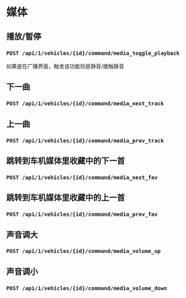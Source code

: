 # 媒体
## 播放/暂停
### `POST /api/1/vehicles/{id}/command/media_toggle_playback`
如果是在广播界面，触发该功能则是静音/接触静音

## 下一曲
### `POST /api/1/vehicles/{id}/command/media_next_track`

## 上一曲
### `POST /api/1/vehicles/{id}/command/media_prev_track`

## 跳转到车机媒体里收藏中的下一首
### `POST /api/1/vehicles/{id}/command/media_next_fav`

## 跳转到车机媒体里收藏中的上一首
### `POST /api/1/vehicles/{id}/command/media_prev_fav`

## 声音调大
### `POST /api/1/vehicles/{id}/command/media_volume_up`

## 声音调小
### `POST /api/1/vehicles/{id}/command/media_volume_down`